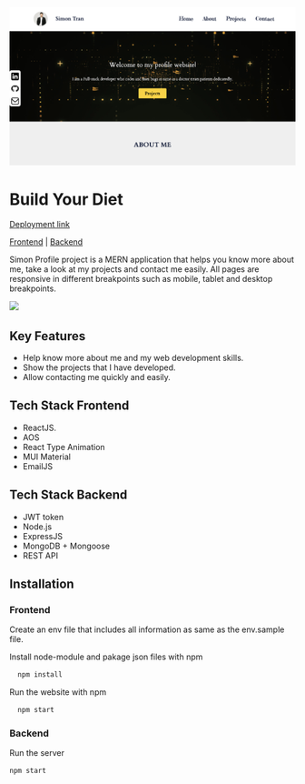 ![](https://github.com/pingpongdoctor/profile-frontend/blob/main/src/assets/images/profile-pic.png)

# Build Your Diet

[Deployment link](https://simonprofile.netlify.app)

[Frontend](https://github.com/pingpongdoctor/profile-frontend/tree/main) | [Backend](https://github.com/pingpongdoctor/profile-backend/tree/main)

Simon Profile project is a MERN application that helps you know more about me, take a look at my projects and contact me easily. All pages are responsive in different breakpoints such as mobile, tablet and desktop breakpoints.

![](https://github.com/pingpongdoctor/profile-frontend/blob/dev/profile-project.gif)

## Key Features

- Help know more about me and my web development skills.
- Show the projects that I have developed.
- Allow contacting me quickly and easily.

## Tech Stack Frontend

- ReactJS.
- AOS
- React Type Animation
- MUI Material
- EmailJS

## Tech Stack Backend

- JWT token
- Node.js
- ExpressJS
- MongoDB + Mongoose
- REST API

## Installation

### Frontend

Create an env file that includes all information as same as the env.sample file.

Install node-module and pakage json files with npm

```bash
  npm install
```

Run the website with npm

```bash
  npm start
```

### Backend

Run the server

```bash
npm start
```
